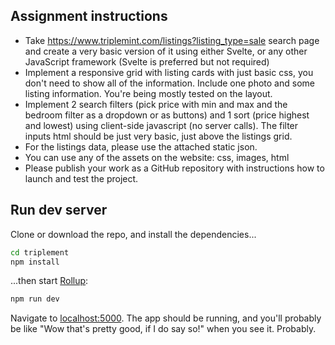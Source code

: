 ## Assignment instructions

- Take https://www.triplemint.com/listings?listing_type=sale search page and create a very basic version of it using either Svelte, or any other JavaScript framework (Svelte is preferred but not required)
- Implement a responsive grid with listing cards with just basic css, you don't need to show all of the information. Include one photo and some listing information. You're being mostly tested on the layout.
- Implement 2 search filters (pick price with min and max and the bedroom filter as a dropdown or as buttons) and 1 sort (price highest and lowest) using client-side javascript (no server calls). The filter inputs html should be just very basic, just above the listings grid.
- For the listings data, please use the attached static json.
- You can use any of the assets on the website: css, images, html
- Please publish your work as a GitHub repository with instructions how to launch and test the project.

## Run dev server

Clone or download the repo, and install the dependencies...

```bash
cd triplement
npm install
```

...then start [Rollup](https://rollupjs.org):

```bash
npm run dev
```

Navigate to [localhost:5000](http://localhost:5000). The app should be running, and you'll probably be like "Wow that's pretty good, if I do say so!" when you see it. Probably.
